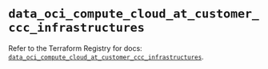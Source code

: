 # `data_oci_compute_cloud_at_customer_ccc_infrastructures`

Refer to the Terraform Registry for docs: [`data_oci_compute_cloud_at_customer_ccc_infrastructures`](https://registry.terraform.io/providers/hashicorp/oci/7.19.0/docs/data-sources/compute_cloud_at_customer_ccc_infrastructures).
